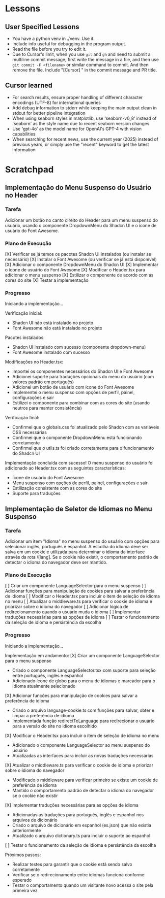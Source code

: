 # Lessons

## User Specified Lessons

- You have a python venv in ./venv. Use it.
- Include info useful for debugging in the program output.
- Read the file before you try to edit it.
- Due to Cursor's limit, when you use `git` and `gh` and need to submit a multiline commit message, first write the message in a file, and then use `git commit -F <filename>` or similar command to commit. And then remove the file. Include "[Cursor] " in the commit message and PR title.

## Cursor learned

- For search results, ensure proper handling of different character encodings (UTF-8) for international queries
- Add debug information to stderr while keeping the main output clean in stdout for better pipeline integration
- When using seaborn styles in matplotlib, use 'seaborn-v0_8' instead of 'seaborn' as the style name due to recent seaborn version changes
- Use 'gpt-4o' as the model name for OpenAI's GPT-4 with vision capabilities
- When searching for recent news, use the current year (2025) instead of previous years, or simply use the "recent" keyword to get the latest information

# Scratchpad

## Implementação do Menu Suspenso do Usuário no Header

### Tarefa
Adicionar um botão no canto direito do Header para um menu suspenso do usuário, usando o componente DropdownMenu do Shadcn UI e o ícone de usuário do Font Awesome.

### Plano de Execução
[X] Verificar se já temos os pacotes Shadcn UI instalados (ou instalar se necessário)
[X] Instalar o Font Awesome (ou verificar se já está disponível)
[X] Adicionar o componente DropdownMenu do Shadcn UI
[X] Implementar o ícone de usuário do Font Awesome
[X] Modificar o Header.tsx para adicionar o menu suspenso
[X] Estilizar o componente de acordo com as cores do site
[X] Testar a implementação

### Progresso
Iniciando a implementação...

Verificação inicial:
- Shadcn UI não está instalado no projeto
- Font Awesome não está instalado no projeto

Pacotes instalados:
- Shadcn UI instalado com sucesso (componente dropdown-menu)
- Font Awesome instalado com sucesso

Modificações no Header.tsx:
- Importei os componentes necessários do Shadcn UI e Font Awesome
- Adicionei suporte para traduções opcionais do menu do usuário (com valores padrão em português)
- Adicionei um botão de usuário com ícone do Font Awesome
- Implementei o menu suspenso com opções de perfil, painel, configurações e sair
- Estilizei o componente para combinar com as cores do site (usando neutros para manter consistência)

Verificação final:
- Confirmei que o globals.css foi atualizado pelo Shadcn com as variáveis CSS necessárias
- Confirmei que o componente DropdownMenu está funcionando corretamente
- Confirmei que o utils.ts foi criado corretamente para o funcionamento do Shadcn UI

Implementação concluída com sucesso! O menu suspenso do usuário foi adicionado ao Header.tsx com as seguintes características:
- Ícone de usuário do Font Awesome
- Menu suspenso com opções de perfil, painel, configurações e sair
- Estilização consistente com as cores do site
- Suporte para traduções

## Implementação de Seletor de Idiomas no Menu Suspenso

### Tarefa
Adicionar um item "Idioma" no menu suspenso do usuário com opções para selecionar inglês, português e espanhol. A escolha do idioma deve ser salva em um cookie e utilizada para determinar o idioma da interface através da rota /[lang]. Se o cookie não existir, o comportamento padrão de detectar o idioma do navegador deve ser mantido.

### Plano de Execução
[ ] Criar um componente LanguageSelector para o menu suspenso
[ ] Adicionar funções para manipulação de cookies para salvar a preferência de idioma
[ ] Modificar o Header.tsx para incluir o item de seleção de idioma no menu
[ ] Atualizar o middleware.ts para verificar o cookie de idioma e priorizar sobre o idioma do navegador
[ ] Adicionar lógica de redirecionamento quando o usuário muda o idioma
[ ] Implementar traduções necessárias para as opções de idioma
[ ] Testar o funcionamento da seleção de idioma e persistência da escolha

### Progresso
Iniciando a implementação...

Implementação em andamento:
[X] Criar um componente LanguageSelector para o menu suspenso
- Criado o componente LanguageSelector.tsx com suporte para seleção entre português, inglês e espanhol
- Adicionado ícone de globo para o menu de idiomas e marcador para o idioma atualmente selecionado

[X] Adicionar funções para manipulação de cookies para salvar a preferência de idioma
- Criado o arquivo language-cookie.ts com funções para salvar, obter e limpar a preferência de idioma
- Implementada função redirectToLanguage para redirecionar o usuário para a versão do site no idioma escolhido

[X] Modificar o Header.tsx para incluir o item de seleção de idioma no menu
- Adicionado o componente LanguageSelector ao menu suspenso do usuário
- Atualizadas as interfaces para incluir as novas traduções necessárias

[X] Atualizar o middleware.ts para verificar o cookie de idioma e priorizar sobre o idioma do navegador
- Modificado o middleware para verificar primeiro se existe um cookie de preferência de idioma
- Mantido o comportamento padrão de detectar o idioma do navegador se o cookie não existir

[X] Implementar traduções necessárias para as opções de idioma
- Adicionadas as traduções para português, inglês e espanhol nos arquivos de dicionário
- Criado o arquivo de dicionário em espanhol (es.json) que não existia anteriormente
- Atualizado o arquivo dictionary.ts para incluir o suporte ao espanhol

[ ] Testar o funcionamento da seleção de idioma e persistência da escolha

Próximos passos:
- Realizar testes para garantir que o cookie está sendo salvo corretamente
- Verificar se o redirecionamento entre idiomas funciona conforme esperado
- Testar o comportamento quando um visitante novo acessa o site pela primeira vez